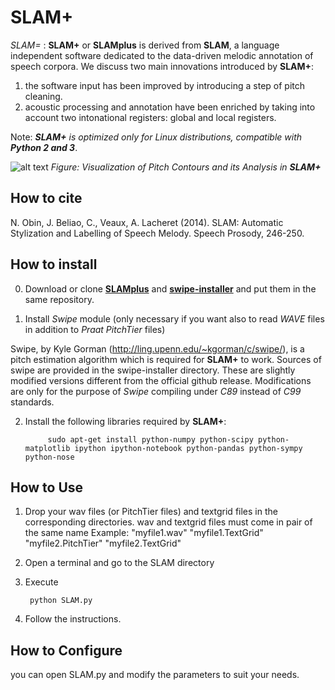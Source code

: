 SLAM+
====

**SLAM*=* : **SLAM+** or **SLAMplus** is derived from **SLAM**, a language independent software dedicated to the data-driven melodic annotation of speech corpora. We discuss two main innovations introduced by **SLAM+**: 
1) the software input has been improved by introducing a step of pitch cleaning.
2) acoustic processing and annotation have been enriched by taking into account two intonational registers: global and local registers. 

Note: ***SLAM+** is optimized only for Linux distributions, compatible with **Python 2 and 3***.

![alt text](https://github.com/vieenrose/SLAMplus/blob/dev/img/Rhap-D2001.png)
*Figure: Visualization of Pitch Contours and its Analysis in **SLAM+***

## How to cite
N. Obin,  J. Beliao, C., Veaux, A. Lacheret (2014). SLAM: Automatic Stylization and Labelling of Speech Melody. Speech Prosody, 246-250.

## How to install
0) Download or clone [**SLAMplus**](https://github.com/vieenrose/SLAMplus/tree/dev) and [**swipe-installer**](https://github.com/vieenrose/swipe-installer) and put them in the same repository.

1) Install *Swipe* module (only necessary if you want also to read *WAVE* files in addition to *Praat PitchTier* files)

Swipe, by Kyle Gorman (http://ling.upenn.edu/~kgorman/c/swipe/),  is a pitch estimation algorithm which is required for **SLAM+** to work. 
Sources of swipe are provided in the swipe-installer directory. These are slightly modified versions different from the official github release. Modifications are only for the purpose of *Swipe* compiling under *C89* instead of *C99* standards.
  
2) Install the following libraries required by **SLAM+**:

            sudo apt-get install python-numpy python-scipy python-matplotlib ipython ipython-notebook python-pandas python-sympy python-nose
  
## How to Use
1) Drop your wav files (or PitchTier files) and textgrid files in the corresponding directories. wav and textgrid files must come in pair of the same name 
     Example: 
     "myfile1.wav" "myfile1.TextGrid" "myfile2.PitchTier" "myfile2.TextGrid"

2) Open a terminal and go to the SLAM directory
3) Execute

        python SLAM.py

4) Follow the instructions.

## How to Configure
you can open SLAM.py and modify the parameters to suit your needs. 


